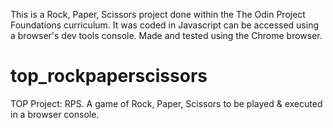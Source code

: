 This is a Rock, Paper, Scissors project done within the The Odin Project Foundations curriculum.
It was coded in Javascript can be accessed using a browser's dev tools console.
Made and tested using the Chrome browser.

# top_rockpaperscissors
TOP Project: RPS. A game of Rock, Paper, Scissors to be played &amp; executed in a browser console.
